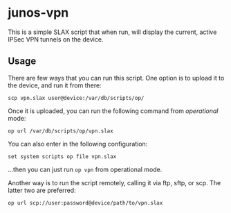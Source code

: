 # junos-vpn #

This is a simple SLAX script that when run, will display the current, active IPSec VPN tunnels on the device.

## Usage ##

There are few ways that you can run this script. One option is to upload it to the device, and run it from
there:

`scp vpn.slax user@device:/var/db/scripts/op/`

Once it is uploaded, you can run the following command from *operational* mode:

`op url /var/db/scripts/op/vpn.slax`

You can also enter in the following configuration:

`set system scripts op file vpn.slax`

...then you can just run `op vpn` from operational mode.

Another way is to run the script remotely, calling it via ftp, sftp, or scp. The latter two are preferred:

`op url scp://user:password@device/path/to/vpn.slax`
